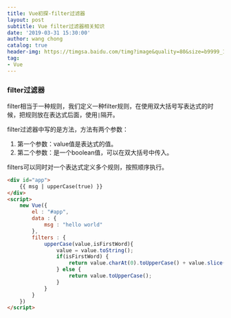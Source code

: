 ```yaml
---
title: Vue初探-filter过滤器
layout: post
subtitle: Vue filter过滤器相关知识
date: '2019-03-31 15:30:00'
author: wang chong
catalog: true
header-img: https://timgsa.baidu.com/timg?image&quality=80&size=b9999_10000&sec=1554026785443&di=02cb27b4261a056c17ecca6c27e1c433&imgtype=0&src=http%3A%2F%2Faliyunzixunbucket.oss-cn-beijing.aliyuncs.com%2Fjpg%2F1c7a3a847672e9bc5cc2605b9a39938b.jpg%3Fx-oss-process%3Dimage%2Fresize%2Cp_100%2Fauto-orient%2C1%2Fquality%2Cq_90%2Fformat%2Cjpg%2Fwatermark%2Cimage_eXVuY2VzaGk%3D%2Ct_100
tag:
- Vue
---
```


### filter过滤器
filter相当于一种规则，我们定义一种filter规则，在使用双大括号写表达式的时候，把规则放在表达式后面，使用`|`隔开。

filter过滤器中写的是方法，方法有两个参数：
1. 第一个参数：value值是表达式的值。
2. 第二个参数：是一个boolean值，可以在双大括号中传入。

filters可以同时对一个表达式定义多个规则，按照顺序执行。
```html
<div id="app">
    {{ msg | upperCase(true) }}
</div>
<script>
    new Vue({
        el : "#app",
        data : {
            msg : "hello world"
        },
        filters : {
            upperCase(value,isFirstWord){
                value = value.toString();
                if(isFirstWord) {
                    return value.charAt(0).toUpperCase() + value.slice(1);
                } else {
                    return value.toUpperCase();
                }
            }
        }
    })
</script>
```